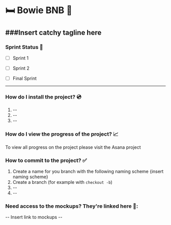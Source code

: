 # :bed: Bowie BNB :fork_and_knife:
###Insert catchy tagline here
---

### Sprint Status :running:

- [ ] Sprint 1
- [ ] Sprint 2
- [ ] Final Sprint


---
### How do I install the project? :cd:

1. <to add step> -- 
2. <to add step> --
3. <to add step> --


### How do I view the progress of the project? :chart_with_upwards_trend:

To view all progress on the project please visit the Asana project

### How to commit to the project? :white_check_mark:

1. Create a name for you branch with the following naming scheme {insert naming scheme}
1. Create a branch (for example with `checkout -b`)
2. <to add step> --
3. <to add step> --


### Need access to the mockups? They're linked here :art::

-- Insert link to mockups --



[^1]: *A Team Bowie Project*